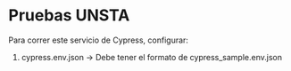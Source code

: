 # Pruebas UNSTA

Para correr este servicio de Cypress, configurar:

1. cypress.env.json -> Debe tener el formato de cypress_sample.env.json